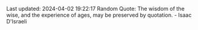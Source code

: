 Last updated: 2024-04-02 19:22:17
Random Quote: The wisdom of the wise, and the experience of ages, may be preserved by quotation. - Isaac D'Israeli